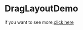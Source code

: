 # DragLayoutDemo
if you want to see more,[click here](http://blog.csdn.net/hzhaboom/article/details/78936898)

